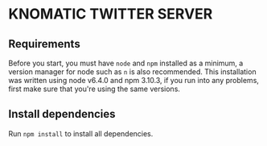 # KNOMATIC TWITTER SERVER

## Requirements

Before you start, you must have `node` and `npm` installed as a minimum, a
version manager for node such as `n` is also recommended. This installation was
written using node v6.4.0 and npm 3.10.3, if you run into any problems, first
make sure that you're using the same versions.

## Install dependencies

Run `npm install` to install all dependencies.
